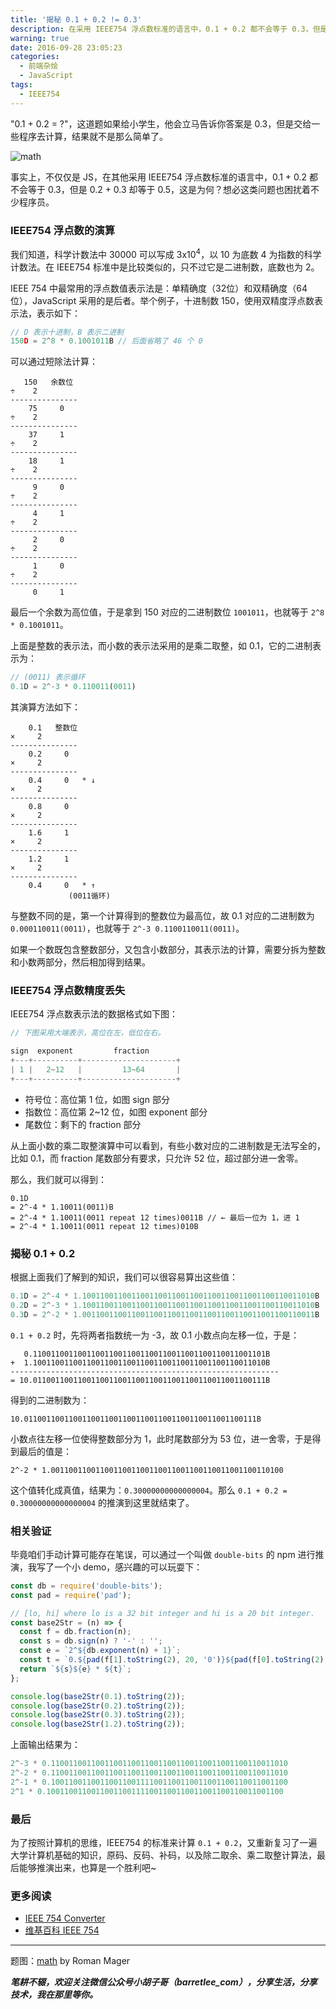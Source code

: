 ```yaml
---
title: '揭秘 0.1 + 0.2 != 0.3'
description: 在采用 IEEE754 浮点数标准的语言中，0.1 + 0.2 都不会等于 0.3，但是 0.2 + 0.3 却等于 0.5，这是为何？想必这类问题也困扰着不少程序员。
warning: true
date: 2016-09-28 23:05:23
categories:
  - 前端杂烩
  - JavaScript
tags:
  - IEEE754
---
```



"0.1 + 0.2 = ?"，这道题如果给小学生，他会立马告诉你答案是 0.3，但是交给一些程序去计算，结果就不是那么简单了。

![math](https://www.barretlee.com/blogimgs/2016/09/28/6c0378f8gw1f89pd8hm96j20p00dwacm.jpg)<!--<source src="http://ww4.sinaimg.cn/large/6c0378f8gw1f89pd8hm96j20p00dwacm.jpg">-->

<!-- more -->

事实上，不仅仅是 JS，在其他采用 IEEE754 浮点数标准的语言中，0.1 + 0.2 都不会等于 0.3，但是 0.2 + 0.3 却等于 0.5，这是为何？想必这类问题也困扰着不少程序员。

### IEEE754 浮点数的演算

我们知道，科学计数法中 30000 可以写成 3x10<sup>4</sup>，以 10 为底数 4 为指数的科学计数法。在 IEEE754 标准中是比较类似的，只不过它是二进制数，底数也为 2。

IEEE 754 中最常用的浮点数值表示法是：单精确度（32位）和双精确度（64位），JavaScript 采用的是后者。举个例子，十进制数 150，使用双精度浮点数表示法，表示如下：

```javascript
// D 表示十进制，B 表示二进制
150D = 2^8 * 0.1001011B // 后面省略了 46 个 0
```

可以通过短除法计算：

```
   150   余数位
÷    2
---------------
    75     0   
÷    2
---------------
    37     1
÷    2
---------------
    18     1
÷    2
---------------
     9     0
÷    2
---------------
     4     1
÷    2
---------------
     2     0
÷    2
---------------
     1     0
÷    2
---------------
     0     1
```

最后一个余数为高位值，于是拿到 150 对应的二进制数位 `1001011`，也就等于 `2^8 * 0.1001011`。

上面是整数的表示法，而小数的表示法采用的是乘二取整，如 0.1，它的二进制表示为：

```javascript
// (0011) 表示循环
0.1D = 2^-3 * 0.110011(0011)
```

其演算方法如下：

```
    0.1   整数位
×     2
---------------
    0.2     0 
×     2
---------------
    0.4     0   * ↓
×     2
---------------
    0.8     0 
×     2
---------------
    1.6     1 
×     2
---------------
    1.2     1
×     2
---------------
    0.4     0   * ↑
             (0011循环)
```

与整数不同的是，第一个计算得到的整数位为最高位，故 0.1 对应的二进制数为 `0.000110011(0011)`，也就等于 `2^-3 0.1100110011(0011)`。

如果一个数既包含整数部分，又包含小数部分，其表示法的计算，需要分拆为整数和小数两部分，然后相加得到结果。

### IEEE754 浮点数精度丢失

IEEE754 浮点数表示法的数据格式如下图：

```javascript
// 下图采用大端表示，高位在左，低位在右。

sign  exponent         fraction
+---+----------+---------------------+
| 1 |   2~12   |         13~64       |
+---+----------+---------------------+
```

- 符号位：高位第 1 位，如图 sign 部分
- 指数位：高位第 2~12 位，如图 exponent 部分
- 尾数位：剩下的 fraction 部分

从上面小数的乘二取整演算中可以看到，有些小数对应的二进制数是无法写全的，比如 0.1，而 fraction 尾数部分有要求，只允许 52 位，超过部分进一舍零。

那么，我们就可以得到：

```
0.1D 
= 2^-4 * 1.10011(0011)B
= 2^-4 * 1.10011(0011 repeat 12 times)0011B // ← 最后一位为 1，进 1
= 2^-4 * 1.10011(0011 repeat 12 times)010B
```

### 揭秘 0.1 + 0.2

根据上面我们了解到的知识，我们可以很容易算出这些值：

```javascript
0.1D = 2^-4 * 1.1001100110011001100110011001100110011001100110011010B
0.2D = 2^-3 * 1.1001100110011001100110011001100110011001100110011010B
0.3D = 2^-2 * 1.0011001100110011001100110011001100110011001100110011B
```

`0.1 + 0.2` 时，先将两者指数统一为 -3，故 0.1 小数点向左移一位，于是：

```
   0.1100110011001100110011001100110011001100110011001101B
+  1.1001100110011001100110011001100110011001100110011010B
------------------------------------------------------------
= 10.0110011001100110011001100110011001100110011001100111B
```

得到的二进制数为：

```
10.0110011001100110011001100110011001100110011001100111B
```

小数点往左移一位使得整数部分为 1，此时尾数部分为 53 位，进一舍零，于是得到最后的值是：

```
2^-2 * 1.0011001100110011001100110011001100110011001100110100
```

这个值转化成真值，结果为：`0.30000000000000004`。那么 `0.1 + 0.2 = 0.30000000000000004` 的推演到这里就结束了。


### 相关验证

毕竟咱们手动计算可能存在笔误，可以通过一个叫做 `double-bits` 的 npm 进行推演，我写了一个小 demo，感兴趣的可以玩耍下：

```javascript
const db = require('double-bits');
const pad = require('pad');

// [lo, hi] where lo is a 32 bit integer and hi is a 20 bit integer.
const base2Str = (n) => {
  const f = db.fraction(n);
  const s = db.sign(n) ? '-' : '';
  const e = `2^${db.exponent(n) + 1}`;
  const t = `0.${pad(f[1].toString(2), 20, '0')}${pad(f[0].toString(2), 32, '0')}`;
  return `${s}${e} * ${t}`;
};

console.log(base2Str(0.1).toString(2));
console.log(base2Str(0.2).toString(2));
console.log(base2Str(0.3).toString(2));
console.log(base2Str(1.2).toString(2));
```

上面输出结果为：

```javascript
2^-3 * 0.11001100110011001100110011001100110011001100110011010
2^-2 * 0.11001100110011001100110011001100110011001100110011010
2^-1 * 0.10011001100110011001111001100110011001100110011001100
2^1 * 0.10011001100110011001111001100110011001100110011001100
```

### 最后

为了按照计算机的思维，IEEE754 的标准来计算 `0.1 + 0.2`，又重新复习了一遍大学计算机基础的知识，原码、反码、补码，以及除二取余、乘二取整计算法，最后能够推演出来，也算是一个胜利吧~

### 更多阅读

- [IEEE 754 Converter](http://www.h-schmidt.net/FloatConverter/IEEE754.html)
- [维基百科 IEEE 754](https://zh.wikipedia.org/wiki/IEEE_754)

---

题图：[math](https://unsplash.com/search/math?photo=5mZ_M06Fc9g) by Roman Mager

***笔耕不辍，欢迎关注微信公众号小胡子哥（barretlee_com），分享生活，分享技术，我在那里等你。***

